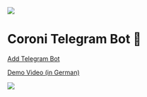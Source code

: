 ![](https://i.imgur.com/n3BZvGo.png)

# Coroni Telegram Bot 🦠

[Add Telegram Bot](http://t.me/coroni_bot)

[Demo Video (in German)](https://www.youtube.com/watch?v=yk62UV367sI)

![](https://imgur.com/Nqzy9f4.png)
